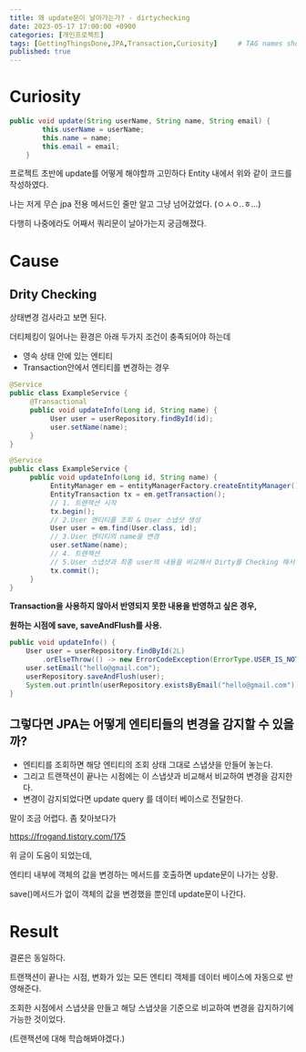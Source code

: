 ```yaml
---
title: 왜 update문이 날아가는가? - dirtychecking
date: 2023-05-17 17:00:00 +0900
categories: [개인프로젝트]
tags: [GettingThingsDone,JPA,Transaction,Curiosity]     # TAG names should always be lowercase
published: true
---
```


# Curiosity

```java
public void update(String userName, String name, String email) {
        this.userName = userName;
        this.name = name;
        this.email = email;
    }
```

프로젝트 초반에 update를 어떻게 해야할까 고민하다 Entity 내에서 위와 같이 코드를 작성하였다.   

나는 저게 무슨 jpa 전용 메서드인 줄만 알고 그냥 넘어갔었다. (ㅇㅅㅇ..ㅎ…)

다행히 나중에라도 어째서 쿼리문이 날아가는지 궁금해졌다. 

# Cause

## Drity Checking

상태변경 검사라고 보면 된다. 

더티체킹이 일어나는 환경은 아래 두가지 조건이 충족되어야 하는데

- 영속 상태 안에 있는 엔티티
- Transaction안에서 엔티티를 변경하는 경우

```java
@Service
public class ExampleService {
     @Transactional
     public void updateInfo(Long id, String name) {
          User user = userRepository.findById(id);
          user.setName(name);
     }
}
```

```java
@Service
public class ExampleService {
     public void updateInfo(Long id, String name) {
          EntityManager em = entityManagerFactory.createEntityManager();
          EntityTransaction tx = em.getTransaction();
          // 1. 트랜잭션 시작
          tx.begin();
          // 2.User 엔티티를 조회 & User 스냅샷 생성
          User user = em.find(User.class, id);
          // 3.User 엔티티의 name을 변경
          user.setName(name);
          // 4. 트랜잭션
          // 5.User 스냅샷과 최종 user의 내용을 비교해서 Dirty를 Checking 해서 Update Query 발생
          tx.commit();
     }
}
```

**Transaction을 사용하지 않아서 반영되지 못한 내용을 반영하고 싶은 경우,**

**원하는 시점에 save, saveAndFlush를 사용.**

```java
public void updateInfo() { 
    User user = userRepository.findById(2L)
        .orElseThrow(() -> new ErrorCodeException(ErrorType.USER_IS_NOT_EXISTING));
    user.setEmail("hello@gmail.com");
    userRepository.saveAndFlush(user);
    System.out.println(userRepository.existsByEmail("hello@gmail.com")); // true
} 
```

## 그렇다면 JPA는 어떻게 엔티티들의 변경을 감지할 수 있을까?

- 엔티티를 조회하면 해당 엔티티의 조회 상태 그대로 스냅샷을 만들어 놓는다.
- 그리고 트랜잭션이 끝나는 시점에는 이 스냅샷과 비교해서 비교하여 변경을 감지한다.
- 변경이 감지되었다면 update query 를 데이터 베이스로 전달한다.

말이 조금 어렵다. 좀 찾아보다가 

https://frogand.tistory.com/175

위 글이 도움이 되었는데, 

엔티티 내부에 객체의 값을 변경하는 메서드를 호출하면 update문이 나가는 상황.

save()메서드가 없이 객체의 값을 변경했을 뿐인데 update문이 나간다.

# Result

결론은 동일하다. 

트랜잭션이 끝나는 시점, 변화가 있는 모든 엔티티 객체를 데이터 베이스에 자동으로 반영해준다.

조회한 시점에서 스냅샷을 만들고 해당 스냅샷을 기준으로 비교하여 변경을 감지하기에 가능한 것이었다. 

(트랜잭션에 대해 학습해봐야겠다.)